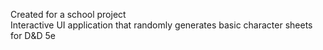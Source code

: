Created for a school project  
Interactive UI application that randomly generates basic character sheets for D&D 5e
